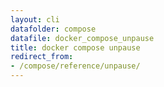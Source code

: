 ```yaml
---
layout: cli
datafolder: compose
datafile: docker_compose_unpause
title: docker compose unpause
redirect_from:
- /compose/reference/unpause/
---
```

